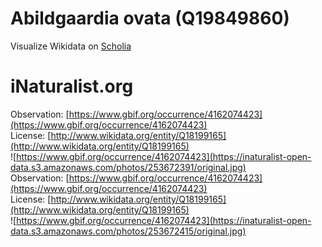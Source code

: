 
Abildgaardia ovata (Q19849860)
==============================
  
Visualize Wikidata on [Scholia](https://scholia.toolforge.org/taxon/Q19849860)
# iNaturalist.org
  
Observation: [https://www.gbif.org/occurrence/4162074423](https://www.gbif.org/occurrence/4162074423)  
License: [http://www.wikidata.org/entity/Q18199165](http://www.wikidata.org/entity/Q18199165)  
![https://www.gbif.org/occurrence/4162074423](https://inaturalist-open-data.s3.amazonaws.com/photos/253672391/original.jpg)  
Observation: [https://www.gbif.org/occurrence/4162074423](https://www.gbif.org/occurrence/4162074423)  
License: [http://www.wikidata.org/entity/Q18199165](http://www.wikidata.org/entity/Q18199165)  
![https://www.gbif.org/occurrence/4162074423](https://inaturalist-open-data.s3.amazonaws.com/photos/253672415/original.jpg)